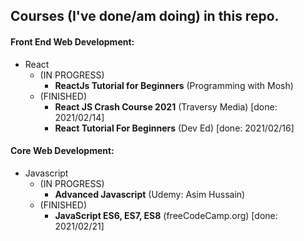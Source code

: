 ## Courses (I've done/am doing) in this repo.

#### Front End Web Development:
* React
  * (IN PROGRESS) 
    * **ReactJs Tutorial for Beginners** (Programming with Mosh) 
  * (FINISHED) 
    * **React JS Crash Course 2021** (Traversy Media) [done: 2021/02/14] 
    * **React Tutorial For Beginners** (Dev Ed) [done: 2021/02/16] 

#### Core Web Development:
* Javascript
  * (IN PROGRESS) 
    * **Advanced Javascript** (Udemy: Asim Hussain)
  * (FINISHED) 
    * **JavaScript ES6, ES7, ES8** (freeCodeCamp.org) [done: 2021/02/21] 

